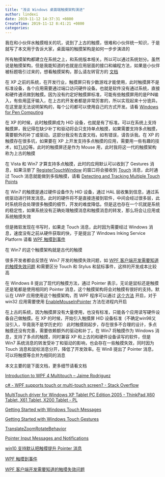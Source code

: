 ```yaml
---
title: "浅谈 Windows 桌面端触摸架构演进"
author: lindexi
date: 2019-11-12 14:37:31 +0800
CreateTime: 2019-11-12 8:41:21 +0800
categories: 
---
```


我在和小伙伴水触摸相关的坑，说到了上古的触摸，很难和小伙伴统一知识，于是就写了本文用于告诉大家，桌面端的触摸架构是如何一步步演进的

<!--more-->


<!-- csdn -->

所有触摸架构都建立在系统之上，和系统版本相关。所以可以通过系统划分。虽然说是触摸架构，但是我能知道的也就是应用层面的接口和编程方法，如果是小伙伴被标题吸引过来的，想看触摸架构，那么请左转官方的 [文档](https://docs.microsoft.com/en-us/windows/win32/wintouch/architectural-overview )

在 XP 之前的系统，在开发行业，触摸屏只有少数游戏才能使用，此时触摸屏不是标准设备，各个应用需要通过端口访问硬件设备。也就是软件没有通过系统，直接和硬件通讯做到触摸。因为没有约定好触摸屏标准，可能有些触摸屏用的是PIN输入，有些用蓝牙输入，在上古的开发者都是非常厉害的，所以实现起来十分诡异。在这里是无法说明架构的，每个公司都可以使用自己的方式开发。请看 [Windows for Pen Computing](https://en.wikipedia.org/wiki/Windows_for_Pen_Computing )

在 XP 的时候，此时触摸屏成为 HID 设备，也就是有了标准。可以在系统上支持触摸屏，我记得在缺少补丁和驱动将会只支持单点触摸，如果需要支持多点触摸，需要额外的补丁或驱动。这部分我没有去查文档，如有错误，请告诉我。在 XP 的触摸存在很多坑，如果要在 XP 上开发支持多点触摸的应用，需要用一些有趣的技术，如[TUIO](http://www.tuio.org/ )等。此时的触摸屏还是作为 Mouse 用，此时我将这一代的触摸架构称为上古的触摸

在 Vista 和 Win7 才算支持多点触摸，此时的应用默认可以收到了 Gestures 消息，如果注册了 [RegisterTouchWindow](https://docs.microsoft.com/en-us/windows/win32/api/winuser/nf-winuser-registertouchwindow ) 的窗口将会接收到 [Touch](https://docs.microsoft.com/en-us/windows/win32/wintouch/getting-started-with-multi-touch-messages ) 消息，此时通过 Touch 消息就能做到多指触摸，请看 [Detecting and Tracking Multiple Touch Points](https://docs.microsoft.com/en-us/windows/win32/wintouch/detecting-and-tracking-multiple-touch-points )

在 Win7 的触摸是通过硬件设备作为 HID 设备，通过 HAL 层收集到信息，通过系统驱动进行转发消息。此时的硬件将不是直接连接到软件，中间会经过很多层，此时系统将会处理很多触摸的细节，开发的难度降低。但是这也存在一个坑就是系统的稳定性，如果系统没有正确处理触摸消息和触摸消息的转发，那么将会让应用或系统触摸失效

但是微软发现在书写时，如果走 Touch 消息，此时因为需要经过 Windows 消息，速度没有之前从硬件获取的快，于是提出了 Windows Inking Service Platform 请看 [WPF 触摸到事件](https://lindexi.gitee.io/post/WPF-%E8%A7%A6%E6%91%B8%E5%88%B0%E4%BA%8B%E4%BB%B6.html )

在 Win7 的这个触摸架构就是古代的触摸

很多开发者都会反馈在 Win7 开发的触摸失效问题，如 [WPF 客户端开发需要知道的触摸失效问题](https://blog.lindexi.com/post/WPF-%E5%AE%A2%E6%88%B7%E7%AB%AF%E5%BC%80%E5%8F%91%E9%9C%80%E8%A6%81%E7%9F%A5%E9%81%93%E7%9A%84%E8%A7%A6%E6%91%B8%E5%A4%B1%E6%95%88%E9%97%AE%E9%A2%98.html) 和需要区分 Touch 和 Stylus 和鼠标事件，这样的开发成本比较高

在 Windows 8 提出了现代的触摸方法，通过 Pointer 表示，无论是鼠标还是触摸还是笔都是使用相同的 Pointer 消息，这个触摸架构将会对触摸有很好的支持。默认在 UWP 应用使用这个触摸架构，而 WPF 程序可以通过 [这个方法](https://blog.lindexi.com/post/win10-%E6%94%AF%E6%8C%81%E9%BB%98%E8%AE%A4%E6%8A%8A%E8%A7%A6%E6%91%B8%E6%8F%90%E5%8D%87-Pointer-%E6%B6%88%E6%81%AF.html ) 开启，对于 win32 应用需要使用 [EnableMouseInPointer](https://docs.microsoft.com/en-us/windows/win32/api/winuser/nf-winuser-enablemouseinpointer ) 方法在进程内开启

在上古的系统，因为触摸屏没有大量使用，也没有标准，只能各个应用读写硬件设备自己做触摸。在 XP 的时候，开始引入触摸屏 HID 设备标准（不确定win98又没引入，毕竟我不是学历史的） 此时触摸刚起步，存在很多不合理的设计，多点触摸还没有完善，需要依赖额外的驱动和补丁。在 Win7 将触摸作为 Windows 消息，支持了多点的触摸，同时兼容 XP 和上古的和硬件设备读写的软件，但是 Win7 系统消息的转发受补丁和驱动的影响，也会存在一些触摸失效，同时因为 Touch 消息和鼠标消息分开，降低了开发效率。在 Win8 提出了 Pointer 消息，可以将触摸等合并为相同的消息

本文主要的是下面文档，更多细节请看文档

[Introduction to WPF 4 Multitouch – Jaime Rodriguez](https://blogs.msdn.microsoft.com/jaimer/2009/11/04/introduction-to-wpf-4-multitouch/ )

[c# - WPF supports touch or multi-touch screen? - Stack Overflow](https://stackoverflow.com/questions/1254616/wpf-supports-touch-or-multi-touch-screen )

[MultiTouch driver for Windows XP Tablet PC Edition 2005 - ThinkPad X60 Tablet, X61 Tablet, X200 Tablet - PL](https://support.lenovo.com/pl/en/downloads/migr-67061 )

[Getting Started with Windows Touch Messages](https://docs.microsoft.com/en-us/windows/win32/wintouch/getting-started-with-multi-touch-messages )

[Getting Started with Windows Touch Gestures](https://docs.microsoft.com/en-us/windows/win32/wintouch/getting-started-with-multi-touch-gestures )

[TranslateZoomRotateBehavior](https://docs.microsoft.com/en-us/previous-versions/visualstudio/design-tools/expression-studio-4/ff723978(v=expression.40)?redirectedfrom=MSDN )

[Pointer Input Messages and Notifications](https://docs.microsoft.com/en-us/windows/win32/api/_inputmsg/ )

[win10 支持默认把触摸提升 Pointer 消息](https://blog.lindexi.com/post/win10-%E6%94%AF%E6%8C%81%E9%BB%98%E8%AE%A4%E6%8A%8A%E8%A7%A6%E6%91%B8%E6%8F%90%E5%8D%87-Pointer-%E6%B6%88%E6%81%AF.html )

[WPF 触摸到事件](https://blog.lindexi.com/post/WPF-%E8%A7%A6%E6%91%B8%E5%88%B0%E4%BA%8B%E4%BB%B6.html )

[WPF 客户端开发需要知道的触摸失效问题](https://blog.lindexi.com/post/WPF-%E5%AE%A2%E6%88%B7%E7%AB%AF%E5%BC%80%E5%8F%91%E9%9C%80%E8%A6%81%E7%9F%A5%E9%81%93%E7%9A%84%E8%A7%A6%E6%91%B8%E5%A4%B1%E6%95%88%E9%97%AE%E9%A2%98.html)

